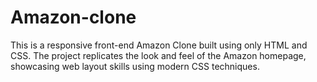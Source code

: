 # Amazon-clone
This is a responsive front-end Amazon Clone built using only HTML and CSS. The project replicates the look and feel of the Amazon homepage, showcasing web layout skills using modern CSS techniques.
